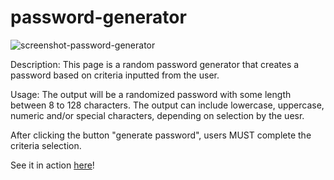 # password-generator
![screenshot-password-generator](https://user-images.githubusercontent.com/43533765/123526921-f8eed080-d68f-11eb-966b-7b0022375583.png)


Description:
This page is a random password generator that creates a password based on criteria inputted from the user.

Usage:
The output will be a randomized password with some length between 8 to 128 characters. The output can include lowercase, uppercase, numeric and/or special characters, depending on selection by the uesr.

After clicking the button "generate password", users MUST complete the criteria selection.

See it in action [here](https://sbeltier.github.io/password-generator/)!